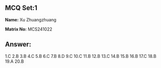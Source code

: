 ## MCQ Set:1

**Name:** Xu Zhuangzhuang

**Matrix No:** MCS241022

## Answer:
1.C 2.B 3.B 4.C 5.B 6.C 7.B 8.D 9.C 10.C 11.B 12.B 13.C 14.B 15.B 16.B 17.C 18.B 19.A 20.B
